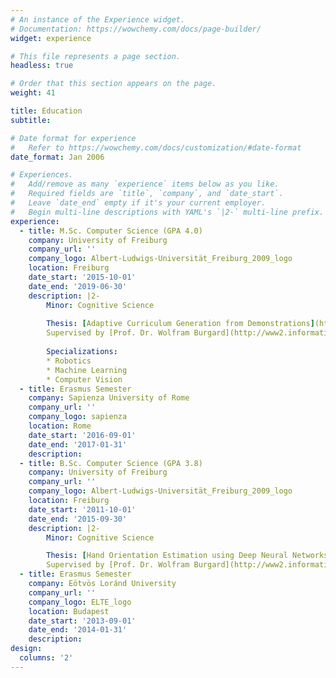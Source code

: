 ```yaml
---
# An instance of the Experience widget.
# Documentation: https://wowchemy.com/docs/page-builder/
widget: experience

# This file represents a page section.
headless: true

# Order that this section appears on the page.
weight: 41

title: Education
subtitle:

# Date format for experience
#   Refer to https://wowchemy.com/docs/customization/#date-format
date_format: Jan 2006

# Experiences.
#   Add/remove as many `experience` items below as you like.
#   Required fields are `title`, `company`, and `date_start`.
#   Leave `date_end` empty if it's your current employer.
#   Begin multi-line descriptions with YAML's `|2-` multi-line prefix.
experience:
  - title: M.Sc. Computer Science (GPA 4.0)
    company: University of Freiburg
    company_url: ''
    company_logo: Albert-Ludwigs-Universität_Freiburg_2009_logo
    location: Freiburg
    date_start: '2015-10-01'
    date_end: '2019-06-30'
    description: |2-
        Minor: Cognitive Science
  
        Thesis: [Adaptive Curriculum Generation from Demonstrations](https://lukashermann.github.io/projects/master_thesis_lukas_hermann.pdf)  
        Supervised by [Prof. Dr. Wolfram Burgard](http://www2.informatik.uni-freiburg.de/~burgard/)
        
        Specializations: 
        * Robotics
        * Machine Learning
        * Computer Vision
  - title: Erasmus Semester
    company: Sapienza University of Rome
    company_url: ''
    company_logo: sapienza
    location: Rome
    date_start: '2016-09-01'
    date_end: '2017-01-31'
    description: 
  - title: B.Sc. Computer Science (GPA 3.8)
    company: University of Freiburg
    company_url: ''
    company_logo: Albert-Ludwigs-Universität_Freiburg_2009_logo
    location: Freiburg
    date_start: '2011-10-01'
    date_end: '2015-09-30'
    description: |2-
        Minor: Cognitive Science

        Thesis: [Hand Orientation Estimation using Deep Neural Networks](https://lukashermann.github.io/projects/bachelor_thesis_lukas_hermann.pdf)  
        Supervised by [Prof. Dr. Wolfram Burgard](http://www2.informatik.uni-freiburg.de/~burgard/)
  - title: Erasmus Semester
    company: Eötvös Loránd University
    company_url: ''
    company_logo: ELTE_logo
    location: Budapest
    date_start: '2013-09-01'
    date_end: '2014-01-31'
    description: 
design:
  columns: '2'
---
```

